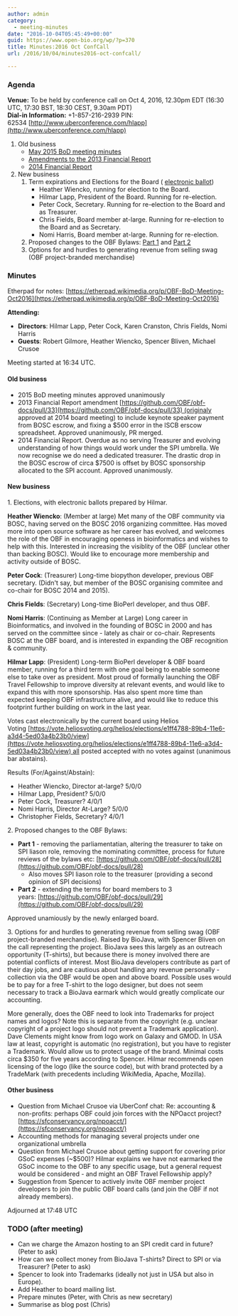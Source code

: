 ```yaml
---
author: admin
category:
  - meeting-minutes
date: "2016-10-04T05:45:49+00:00"
guid: https://www.open-bio.org/wp/?p=370
title: Minutes:2016 Oct ConfCall
url: /2016/10/04/minutes2016-oct-confcall/

---
```

### Agenda

**Venue:** To be held by conference call on Oct 4, 2016, 12.30pm EDT (16:30 UTC, 17:30 BST, 18:30 CEST, 9.30am PDT)   
**Dial-in Information:** +1-857-216-2939 PIN: 62534 [http://www.uberconference.com/hlapp](http://www.uberconference.com/hlapp)

1. Old business
   - [May 2015 BoD meeting minutes](/wiki/Minutes:2015_May_ConfCall)
   - [Amendments to the 2013 Financial Report](https://github.com/OBF/obf-docs/pull/33)
   - [2014 Financial Report](https://github.com/OBF/obf-docs/pull/34)
1. New business
   1. Term expirations and Elections for the Board ( [electronic ballot](https://vote.heliosvoting.org/helios/e/obf-2016))
      - Heather Wiencko, running for election to the Board.
      - Hilmar Lapp, President of the Board. Running for re-election.
      - Peter Cock, Secretary. Running for re-election to the Board and as Treasurer.
      - Chris Fields, Board member at-large. Running for re-election to the Board and as Secretary.
      - Nomi Harris, Board member at-large. Running for re-election.
   1. Proposed changes to the OBF Bylaws: [Part 1](https://github.com/OBF/obf-docs/pull/28) and [Part 2](https://github.com/OBF/obf-docs/pull/29)
   1. Options for and hurdles to generating revenue from selling swag (OBF project-branded merchandise)

### Minutes

Etherpad for notes: [https://etherpad.wikimedia.org/p/OBF-BoD-Meeting-Oct2016](https://etherpad.wikimedia.org/p/OBF-BoD-Meeting-Oct2016)

**Attending:**

- **Directors**: Hilmar Lapp, Peter Cock, Karen Cranston, Chris Fields, Nomi Harris
- **Guests**: Robert Gilmore, Heather Wiencko, Spencer Bliven, Michael Crusoe

Meeting started at 16:34 UTC.

#### Old business

- 2015 BoD meeting minutes approved unanimously
- 2013 Financial Report amendment [https://github.com/OBF/obf-docs/pull/33](https://github.com/OBF/obf-docs/pull/33) (originaly approved at 2014 board meeting) to include keynote speaker payment from BOSC escrow, and fixing a $500 error in the ISCB erscow spreadsheet. Approved unanimously, PR merged.
- 2014 Financial Report. Overdue as no serving Treasurer and evolving understanding of how things would work under the SPI umbrella. We now recognise we do need a dedicated treasurer. The drastic drop in the BOSC escrow of circa $7500 is offset by BOSC sponsorship allocated to the SPI account. Approved unanimously.

#### New business

1\. Elections, with electronic ballots prepared by Hilmar.

**Heather Wiencko**: (Member at large) Met many of the OBF community via BOSC, having served on the BOSC 2016 organizing committee. Has moved more into open source software as her career has evolved, and welcomes the role of the OBF in encouraging openess in bioinformatics and wishes to help with this. Interested in increasing the visiblity of the OBF (unclear other than backing BOSC). Would like to encourage more membership and activity outside of BOSC.

**Peter Cock**: (Treasurer) Long-time biopython developer, previous OBF secretary. (Didn't say, but member of the BOSC organising commitee and co-chair for BOSC 2014 and 2015).

**Chris Fields**: (Secretary) Long-time BioPerl developer, and thus OBF.

**Nomi Harris**: (Continuing as Member at Large) Long career in Bioinformatics, and involved in the founding of BOSC in 2000 and has served on the committee since - lately as chair or co-chair. Represents BOSC at the OBF board, and is interested in expanding the OBF recognition & community.

**Hilmar Lapp**: (President) Long-term BioPerl developer & OBF board member, running for a third term with one goal being to enable someone else to take over as president. Most proud of formally launching the OBF Travel Fellowship to improve diversity at relevant events, and would like to expand this with more sponsorship. Has also spent more time than expected keeping OBF infrastructure alive, and would like to reduce this footprint further building on work in the last year.

Votes cast electronically by the current board using Helios Voting [https://vote.heliosvoting.org/helios/elections/e1ff4788-89b4-11e6-a3d4-5ed03a4b23b0/view](https://vote.heliosvoting.org/helios/elections/e1ff4788-89b4-11e6-a3d4-5ed03a4b23b0/view) all posted accepted with no votes against (unanimous bar abstains).

Results (For/Against/Abstain):

- Heather Wiencko, Director at-large? 5/0/0
- Hilmar Lapp, President? 5/0/0
- Peter Cock, Treasurer? 4/0/1
- Nomi Harris, Director At-Large? 5/0/0
- Christopher Fields, Secretary? 4/0/1

2\. Proposed changes to the OBF Bylaws:

- **Part 1** \- removing the parliamentatian, altering the treasurer to take on SPI liason role, removing the nominating committee, process for future reviews of the bylaws etc: [https://github.com/OBF/obf-docs/pull/28](https://github.com/OBF/obf-docs/pull/28)
  - Also moves SPI liason role to the treasurer (providing a second opinion of SPI decisions)
- **Part 2** \- extending the terms for board members to 3 years: [https://github.com/OBF/obf-docs/pull/29](https://github.com/OBF/obf-docs/pull/29)

Approved unamiously by the newly enlarged board.

3\. Options for and hurdles to generating revenue from selling swag (OBF project-branded merchandise). Raised by BioJava, with Spencer Bliven on the call representing the project. BioJava sees this largely as an outreach opportunity (T-shirts), but because there is money involved there are potential conflicts of interest. Most BioJava developers contribute as part of their day jobs, and are cautious about handling any revenue personally - collection via the OBF would be open and above board. Possible uses would be to pay for a free T-shirt to the logo designer, but does not seem necessary to track a BioJava earmark which would greatly complicate our accounting.

More generally, does the OBF need to look into Trademarks for project names and logos? Note this is separate from the copyright (e.g. unclear copyright of a project logo should not prevent a Trademark application). Dave Clements might know from logo work on Galaxy and GMOD. In USA law at least, copyright is automatic (no registration), but you have to register a Trademark. Would allow us to protect usage of the brand. Minimal costs circa $350 for five years according to Spencer. Hilmar recommends open licensing of the logo (like the source code), but with brand protected by a TradeMark (with precedents including WikiMedia, Apache, Mozilla).

#### Other business

- Question from Michael Crusoe via UberConf chat: Re: accounting & non-profits: perhaps OBF could join forces with the NPOacct project? [https://sfconservancy.org/npoacct/](https://sfconservancy.org/npoacct/)
- Accounting methods for managing several projects under one organizational umbrella
- Question from Michael Crusoe about getting support for covering prior GSoC expenses (~$500)? Hilmar explains we have not earmarked the GSoC income to the OBF to any specific usage, but a general request would be considered - and might an OBF Travel Fellowship apply?
- Suggestion from Spencer to actively invite OBF member project developers to join the public OBF board calls (and join the OBF if not already members).

Adjourned at 17:48 UTC

### TODO (after meeting)

- Can we charge the Amazon hosting to an SPI credit card in future? (Peter to ask)
- How can we collect money from BioJava T-shirts? Direct to SPI or via Treasurer? (Peter to ask)
- Spencer to look into Trademarks (ideally not just in USA but also in Europe).
- Add Heather to board mailing list.
- Prepare minutes (Peter, with Chris as new secretary)
- Summarise as blog post (Chris)

